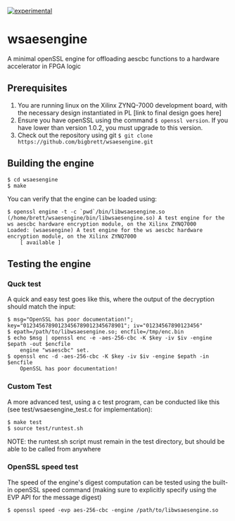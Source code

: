 [![experimental](http://badges.github.io/stability-badges/dist/experimental.svg)](http://github.com/badges/stability-badges)
# wsaesengine
A minimal openSSL engine for offloading aescbc functions to a hardware accelerator in FPGA logic

## Prerequisites
1. You are running linux on the Xilinx ZYNQ-7000 development board, with the necessary design instantiated in PL [link to final design goes here]
2. Ensure you have openSSL using the command `$ openssl version`. If you have lower than version 1.0.2, you must upgrade to this version.
3. Check out the repository using git `$ git clone https://github.com/bigbrett/wsaesengine.git` 

## Building the engine

    $ cd wsaesengine
    $ make

You can verify that the engine can be loaded using: 

    $ openssl engine -t -c `pwd`/bin/libwsaesengine.so
    (/home/brett/wsaesengine/bin/libwsaesengine.so) A test engine for the ws aescbc hardware encryption module, on the Xilinx ZYNQ7000
    Loaded: (wsaesengine) A test engine for the ws aescbc hardware encryption module, on the Xilinx ZYNQ7000
        [ available ]

## Testing the engine
### Quck test
A quick and easy test goes like this, where the output of the decryption should match the input: 

    $ msg="OpenSSL has poor documentation!"; key="01234567890123456789012345678901"; iv="01234567890123456"
    $ epath=/path/to/libwsaesengine.so; encfile=/tmp/enc.bin
    $ echo $msg | openssl enc -e -aes-256-cbc -K $key -iv $iv -engine $epath -out $encfile
        engine "wsaescbc" set.
    $ openssl enc -d -aes-256-cbc -K $key -iv $iv -engine $epath -in $encfile
        OpenSSL has poor documentation!
      

### Custom Test
A more advanced test, using a c test program, can be conducted like this (see test/wsaesengine_test.c for implementation): 
    
    $ make test
    $ source test/runtest.sh

NOTE: the runtest.sh script must remain in the test directory, but should be able to be called from anywhere
    
### OpenSSL speed test
The speed of the engine's digest computation can be tested using the built-in openSSL speed command (making sure to explicitly specify using the EVP API for the message digest)

    $ openssl speed -evp aes-256-cbc -engine /path/to/libwsaesengine.so


